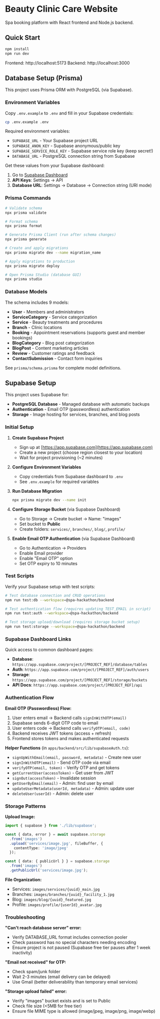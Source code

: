 # Beauty Clinic Care Website

Spa booking platform with React frontend and Node.js backend.

## Quick Start

```bash
npm install
npm run dev
```

Frontend: http://localhost:5173
Backend: http://localhost:3000

## Database Setup (Prisma)

This project uses Prisma ORM with PostgreSQL (via Supabase).

### Environment Variables

Copy `.env.example` to `.env` and fill in your Supabase credentials:

```bash
cp .env.example .env
```

Required environment variables:
- `SUPABASE_URL` - Your Supabase project URL
- `SUPABASE_ANON_KEY` - Supabase anonymous/public key
- `SUPABASE_SERVICE_ROLE_KEY` - Supabase service role key (keep secret!)
- `DATABASE_URL` - PostgreSQL connection string from Supabase

Get these values from your Supabase dashboard:
1. Go to [Supabase Dashboard](https://app.supabase.com)
2. **API Keys**: Settings → API
3. **Database URL**: Settings → Database → Connection string (URI mode)

### Prisma Commands

```bash
# Validate schema
npx prisma validate

# Format schema
npx prisma format

# Generate Prisma Client (run after schema changes)
npx prisma generate

# Create and apply migrations
npx prisma migrate dev --name migration_name

# Apply migrations to production
npx prisma migrate deploy

# Open Prisma Studio (database GUI)
npx prisma studio
```

### Database Models

The schema includes 9 models:
- **User** - Members and administrators
- **ServiceCategory** - Service categorization
- **Service** - Beauty treatments and procedures
- **Branch** - Clinic locations
- **Booking** - Appointment reservations (supports guest and member bookings)
- **BlogCategory** - Blog post categorization
- **BlogPost** - Content marketing articles
- **Review** - Customer ratings and feedback
- **ContactSubmission** - Contact form inquiries

See `prisma/schema.prisma` for complete model definitions.

## Supabase Setup

This project uses Supabase for:
- **PostgreSQL Database** - Managed database with automatic backups
- **Authentication** - Email OTP (passwordless) authentication
- **Storage** - Image hosting for services, branches, and blog posts

### Initial Setup

1. **Create Supabase Project**
   - Sign up at [https://app.supabase.com](https://app.supabase.com)
   - Create a new project (choose region closest to your location)
   - Wait for project provisioning (~2 minutes)

2. **Configure Environment Variables**
   - Copy credentials from Supabase dashboard to `.env`
   - See `.env.example` for required variables

3. **Run Database Migration**
   ```bash
   npx prisma migrate dev --name init
   ```

4. **Configure Storage Bucket** (via Supabase Dashboard)
   - Go to Storage → Create bucket → Name: "images"
   - Set bucket to **Public**
   - Create folders: `services/`, `branches/`, `blog/`, `profile/`

5. **Enable Email OTP Authentication** (via Supabase Dashboard)
   - Go to Authentication → Providers
   - Enable Email provider
   - Enable "Email OTP" option
   - Set OTP expiry to 10 minutes

### Test Scripts

Verify your Supabase setup with test scripts:

```bash
# Test database connection and CRUD operations
npm run test:db --workspace=@spa-hackathon/backend

# Test authentication flow (requires updating TEST_EMAIL in script)
npm run test:auth --workspace=@spa-hackathon/backend

# Test storage upload/download (requires storage bucket setup)
npm run test:storage --workspace=@spa-hackathon/backend
```

### Supabase Dashboard Links

Quick access to common dashboard pages:
- **Database**: `https://app.supabase.com/project/[PROJECT_REF]/database/tables`
- **Auth**: `https://app.supabase.com/project/[PROJECT_REF]/auth/users`
- **Storage**: `https://app.supabase.com/project/[PROJECT_REF]/storage/buckets`
- **API Docs**: `https://app.supabase.com/project/[PROJECT_REF]/api`

### Authentication Flow

**Email OTP (Passwordless) Flow:**

1. User enters email → Backend calls `signInWithOTP(email)`
2. Supabase sends 6-digit OTP code to email
3. User enters code → Backend calls `verifyOTP(email, code)`
4. Backend receives JWT tokens (access + refresh)
5. Frontend stores tokens and makes authenticated requests

**Helper Functions** (in `apps/backend/src/lib/supabaseAuth.ts`):
- `signUpWithEmail(email, password, metadata)` - Create new user
- `signInWithOTP(email)` - Send OTP code via email
- `verifyOTP(email, token)` - Verify OTP and get tokens
- `getCurrentUser(accessToken)` - Get user from JWT
- `signOut(accessToken)` - Invalidate session
- `getUserByEmail(email)` - Admin: find user by email
- `updateUserMetadata(userId, metadata)` - Admin: update user
- `deleteUser(userId)` - Admin: delete user

### Storage Patterns

**Upload Image:**
```typescript
import { supabase } from './lib/supabase';

const { data, error } = await supabase.storage
  .from('images')
  .upload('services/image.jpg', fileBuffer, {
    contentType: 'image/jpeg'
  });

const { data: { publicUrl } } = supabase.storage
  .from('images')
  .getPublicUrl('services/image.jpg');
```

**File Organization:**
- Services: `images/services/{uuid}_main.jpg`
- Branches: `images/branches/{uuid}_facility_1.jpg`
- Blog: `images/blog/{uuid}_featured.jpg`
- Profile: `images/profile/{userId}_avatar.jpg`

### Troubleshooting

**"Can't reach database server" error:**
- Verify DATABASE_URL format includes connection pooler
- Check password has no special characters needing encoding
- Ensure project is not paused (Supabase free tier pauses after 1 week inactivity)

**"Email not received" for OTP:**
- Check spam/junk folder
- Wait 2-3 minutes (email delivery can be delayed)
- Use Gmail (better deliverability than temporary email services)

**"Storage upload failed" error:**
- Verify "images" bucket exists and is set to Public
- Check file size (<5MB for free tier)
- Ensure file MIME type is allowed (image/jpeg, image/png, image/webp)



